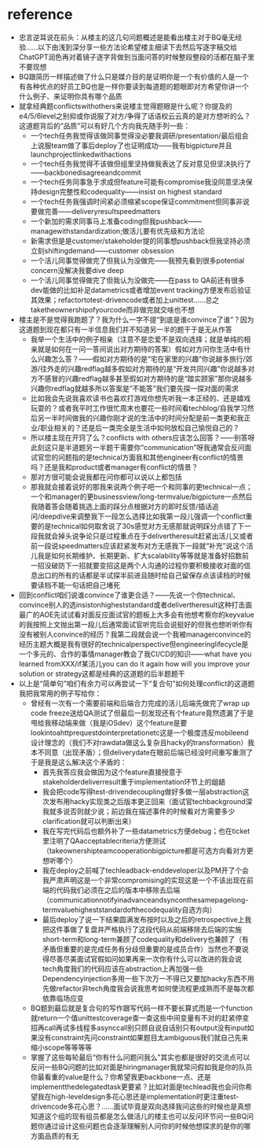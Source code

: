 # reference
- 忠言逆耳说在前头：从楼主的这几句问题概述是能看出楼主对于BQ毫无经验……以下由浅到深分享一些方法论希望楼主细读下去然后写逐字稿交给ChatGPT润色再对着镜子逐字背做到当面问答的时候整段整段的活都在脑子里不要现想
- BQ跟简历一样描述做了什么只是媒介目的是证明你是一个有价值的人是一个有各种优点的好员工BQ也是一样你要读到每道题的题眼即对方希望你讲一个什么例子、来证明你具有哪个品质
- 就拿经典题conflictswithothers来说楼主觉得题眼是什么呢？你提及的e4/5/6level之别抑或你说服了对方/争得了话语权云云真的是对方想听的么？这道题背后的“品质”可以有好几个方向我先随手列一些：
  - 一个tech任务我觉得该做同事觉得没必要我调研/presentation/最后组会上说服team做了事后deploy了也证明成功——我有bigpicture并且launchprojectlinkedwithactions
  - 一个tech任务我觉得不该做但组里坚持做我表达了反对意见但坚决执行了——backbonedisagreeandcommit
  - 一个tech任务同事急于求成但feature可能有compromise我没同意坚决保持design完整性和codequality——insist on highest standard
  - 一个tech任务我强调时间紧必须缩紧scope保证commitment但同事非说要做完善——deliveryresultspeedmatters
  - 一个新加的需求同事马上准备coding但我pushback——managewithstandardization;做活儿要有优先级和方法论
  - 新需求但是是customer/stakeholder提的同事想pushback但我坚持必须立刻shiftingdemand——customer obsession
  - 一个活儿同事觉得做完了但我认为没做完——我预先看到很多potential concern没解决我要dive deep
  - 一个活儿同事觉得做完了但我认为没做完——在pass to QA前还有很多dev能做的比如补足datametrics或者增加event tracking方便发布后验证其效果；refactortotest-drivencode或者加上unittest……总之taketheownershipofyourcode而非做完就交啥也不想
- 楼主是不是觉得我跑题了？我为什么一字不提“到底是谁convince了谁”？因为这道题到现在都只有一半信息我们并不知道另一半的题干于是无从作答
  - 我举一个生活中的例子相亲（注意不是恋爱不是双向选择；就是单纯的相亲就是如何在一问一答间说出对方期待的答案）假如对方问你生活中有什么兴趣怎么答？——假如对方期待的是“宅在家里的兴趣”你说越多旅行/郊游/往外走的兴趣redflag越多假如对方期待的是“开发共同兴趣”你说越多对方不感冒的兴趣redflag越多甚至假如对方期待的是“踏实顾家”那你说越多兴趣你redflag就越多所以答案是“不能答”我们要先探一探对面的需求
  - 比如我会先说我喜欢读书也喜欢打游戏你想先听我一本正经的、还是嬉戏玩耍的？或者我平时工作很忙周末也要花一些时间看techblog/自我学习然后另一半时间做我的兴趣你刚才说的生活中的时间分配是前一类更和我正业/职业相关的？还是后一类完全是生活中如何放松自己愉悦自己的？
  - 所以楼主现在开窍了么？conflicts with others应该怎么回答？——别答呀此刻这只是半道题另一半题干需要你“communication”呀我通常会反问面试官您的问题指的是technical方面我和其他engineer有conflict的情景吗？还是我和product或者manager有conflict的情景？
  - 那对方很可能会说我都在问你都可以说以上都包括
  - 那我就会接着说好的那我来说两个例子吧一个和同事的更technical一点；一个和manager的更businessview/long-termvalue/bigpicture一点然后我随着答会随着挑选上面的踩分点根据对方的即时反馈/插话追问/deepdive来调整我下一段怎么选择比如我第一段儿强调一个conflict重要的是technical如何取舍说了30s感觉对方无感那就说明踩分点错了下一段我就会掉头说争论只是过程重点在于delivertheresult赶紧出活儿又或者前一段说speedmatters应该赶紧发布对方无感我下一段就“补充”说这个活儿我是如何长期维护、长期更新、扩大scalability等等就是准备好招数前一招没破防下一招就要变招这是两个人沟通的过程你要积极接收对面的信息出口的所有的话都是半试探半前进且随时给自己留保存点该读档的时候要读档不能一句话把自己堵死
- 回到conflict咱们说谁convince了谁更合适？——先说一个你technical、convince别人的选insistonhigheststandard或者delivertheresult这种打击面最广的AOE先试试看对面反应面试官的题板上大多会有他想考察你的keyvalue的我按照上文抛出第一段儿后通常面试官听完后会说挺好的但我也想听听你有没有被别人convince的经历？我第二段就会说一个我被managerconvince的经历主题大概是我有很好的technicalperspective但engineeringlifecycle是一个多元的、合作的事情manager教会了我CI/CD的知识——what have you learned fromXXX/if某活儿you can do it again how will you improve your solution or strategy这都是经典的这道题的后半题题干
- 以上是“简单句”咱们有余力可以再尝试一下“复合句”如何处理conflict的这道题我把我常用的例子写给你：
  - 曾经有一次有一个需要前端和后端合力完成的活儿后端先做完了wrap up code freeze送给QA测试了但最后一刻发现还有个feature竟然遗漏了于是甩给我移动端来做（我是iOSdev）这个feature是要lookintoahttprequestdointerpretationetc这是一个极度违反mobileend设计理念的（我们不对rawdata做这么复杂且hacky的transformation）我本不同意（出现矛盾）；但deliverydate在眼前后端已经没时间重写重测了于是我是这么解决这个矛盾的：
    - 首先我答应我会做因为这个feature直接授意于stakeholderdeliverresult重于implementation环节上的龃龉
    - 我会把code写得test-drivendecoupling做好多做一层abstraction这次发布用hacky实现类之后版本更正回来（面试官techbackground深我就多说否则就少说；前边我在描述事件的时候看对方需要多少clarification就可以判断出来）
    - 我在写完代码后也额外补了一些datametrics方便debug；也在ticket里注明了QAacceptablecriteria方便测试（takeownershipteamcooperationbigpicture都是可选方向看对方更想听哪个）
    - 我在deploy之前喊了techleadback-enddeveloper以及PM开了个会我严肃声明这是一个非常compromising的实现这是一个不该出现在前端的代码我们必须在之后的版本中移除去后端（communicationnotifyinadvanceandsynconthesamepagelong-termvaluehigheststandardofthecodequality自选方向）
    - 最后deploy了说一下结果圆满发布按时以及之后的retrospective上我把这件事做了复盘并严格执行了这段代码从前端移除去后端的实施short-term和long-term兼顾了codequality和delivery也兼顾了（有矛盾但重要的是完成任务有分歧但重要的是成员合作）当然也不要说得尽善尽美面试官假如问如果再来一次你有什么可以改进的我会说tech角度我们的代码应该在abstraction上再加强一些Dependencyinjection多用一些下次万一不得已又要加hacky东西不用先做refactor非tech角度我会说我思考如何使流程更成熟而不是每次都依靠临场应变
  - BQ题到最后就是复合句的写作跟写代码一样不要长算式而是一个function就return一个值unittestcoverage查一查这些中间变量有不对的赶紧停变招再call再试多线程多asynccall别只顾自说自话别只有output没有input如果没有constraint先问constraint如果题目太ambiguous我们就自己先来缩小scope等等等等
  - 掌握了这些每轮最后“你有什么问题问我么”其实也都是很好的交流点可以反问一些BQ问题的比如对面是hiringmanager我就常问假如我是你的队员你最看重的value是什么？你希望我更backbone一点、还是implementthedelegatedtask更要紧？比如对面是techlead我也会问你希望我在high-leveldesign多花心思还是implementation时更注重test-drivencode多花心思？……面试毕竟是双向选择我问这些的时候也是真想知道这个组的现有组员都是怎么做活儿的楼主也可以反问环节问一些BQ问题你通过设计这些问题也会逐渐理解别人问你的时候他想探求的是你的哪方面品质的有无